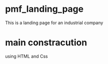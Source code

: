# pmf_landing_page
This is a landing page for an industrial company
# main constracution
using HTML and Css 
